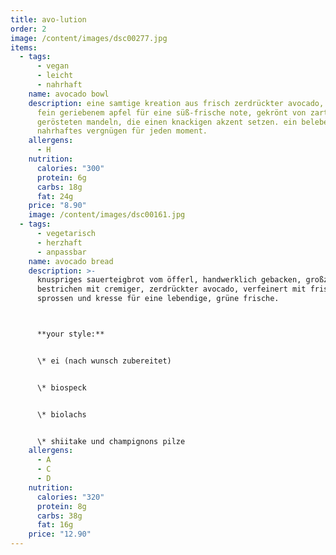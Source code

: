 ```yaml
---
title: avo-lution
order: 2
image: /content/images/dsc00277.jpg
items:
  - tags:
      - vegan
      - leicht
      - nahrhaft
    name: avocado bowl
    description: eine samtige kreation aus frisch zerdrückter avocado, veredelt mit
      fein geriebenem apfel für eine süß-frische note, gekrönt von zart
      gerösteten mandeln, die einen knackigen akzent setzen. ein belebendes,
      nahrhaftes vergnügen für jeden moment.
    allergens:
      - H
    nutrition:
      calories: "300"
      protein: 6g
      carbs: 18g
      fat: 24g
    price: "8.90"
    image: /content/images/dsc00161.jpg
  - tags:
      - vegetarisch
      - herzhaft
      - anpassbar
    name: avocado bread
    description: >-
      knuspriges sauerteigbrot vom öfferl, handwerklich gebacken, großzügig
      bestrichen mit cremiger, zerdrückter avocado, verfeinert mit frischen
      sprossen und kresse für eine lebendige, grüne frische.



      **your style:**


      \* ei (nach wunsch zubereitet)


      \* biospeck


      \* biolachs


      \* shiitake und champignons pilze
    allergens:
      - A
      - C
      - D
    nutrition:
      calories: "320"
      protein: 8g
      carbs: 38g
      fat: 16g
    price: "12.90"
---
```

